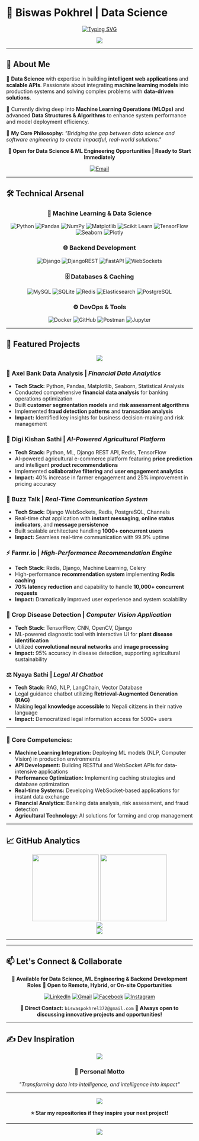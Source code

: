 # 🚀 Biswas Pokhrel | Data Science

<div align="center">
  
[![Typing SVG](https://readme-typing-svg.herokuapp.com?font=Fira+Code&weight=600&size=28&duration=3000&pause=1000&color=FF6B6B&center=true&vCenter=true&width=800&lines=Data+Science;Building+Intelligent+Web+Applications;ML+Models+in+Production;Transforming+Data+into+Intelligence)](https://git.io/typing-svg)

</div>

<div align="center">
  <img src="https://capsule-render.vercel.app/api?type=waving&color=gradient&customColorList=6,11,20&height=100&section=header&text=&fontSize=50&fontAlignY=40&desc=&descAlignY=51&descAlign=62"/>
</div>

---

## 💫 **About Me**

🎯 **Data Science** with expertise in building **intelligent web applications** and **scalable APIs**. Passionate about integrating **machine learning models** into production systems and solving complex problems with **data-driven solutions**.

🔭 Currently diving deep into **Machine Learning Operations (MLOps)** and advanced **Data Structures & Algorithms** to enhance system performance and model deployment efficiency.

🌱 **My Core Philosophy:** *"Bridging the gap between data science and software engineering to create impactful, real-world solutions."*

<div align="center">
  
**🎯 Open for Data Science & ML Engineering Opportunities | Ready to Start Immediately**

[![Email](https://img.shields.io/badge/📧_Contact_Me-FF6B6B?style=for-the-badge&logo=gmail&logoColor=white)](mailto:biswaspokhrel372@gmail.com)

</div>

---

## 🛠️ **Technical Arsenal**

<div align="center">

### 🤖 **Machine Learning & Data Science**
![Python](https://img.shields.io/badge/Python-3670A0?style=for-the-badge&logo=python&logoColor=ffdd54)
![Pandas](https://img.shields.io/badge/pandas-%23150458.svg?style=for-the-badge&logo=pandas&logoColor=white)
![NumPy](https://img.shields.io/badge/numpy-%23013243.svg?style=for-the-badge&logo=numpy&logoColor=white)
![Matplotlib](https://img.shields.io/badge/Matplotlib-%23ffffff.svg?style=for-the-badge&logo=Matplotlib&logoColor=black)
![Scikit Learn](https://img.shields.io/badge/scikit--learn-%23F7931E.svg?style=for-the-badge&logo=scikit-learn&logoColor=white)
![TensorFlow](https://img.shields.io/badge/TensorFlow-%23FF6F00.svg?style=for-the-badge&logo=TensorFlow&logoColor=white)
![Seaborn](https://img.shields.io/badge/Seaborn-3776AB?style=for-the-badge&logo=seaborn&logoColor=white)
![Plotly](https://img.shields.io/badge/Plotly-3F4F75?style=for-the-badge&logo=plotly&logoColor=white)

### 🌐 **Backend Development**
![Django](https://img.shields.io/badge/django-%23092E20.svg?style=for-the-badge&logo=django&logoColor=white)
![DjangoREST](https://img.shields.io/badge/DJANGO-REST-ff1709?style=for-the-badge&logo=django&logoColor=white&color=ff1709&labelColor=gray)
![FastAPI](https://img.shields.io/badge/FastAPI-005571?style=for-the-badge&logo=fastapi)
![WebSockets](https://img.shields.io/badge/WebSockets-010101?style=for-the-badge&logo=socketdotio&logoColor=white)

### 🗄️ **Databases & Caching**
![MySQL](https://img.shields.io/badge/mysql-4479A1.svg?style=for-the-badge&logo=mysql&logoColor=white)
![SQLite](https://img.shields.io/badge/sqlite-%2307405e.svg?style=for-the-badge&logo=sqlite&logoColor=white)
![Redis](https://img.shields.io/badge/redis-%23DD0031.svg?style=for-the-badge&logo=redis&logoColor=white)
![Elasticsearch](https://img.shields.io/badge/elasticsearch-%23005571.svg?style=for-the-badge&logo=elasticsearch&logoColor=white)
![PostgreSQL](https://img.shields.io/badge/PostgreSQL-316192?style=for-the-badge&logo=postgresql&logoColor=white)

### ⚙️ **DevOps & Tools**
![Docker](https://img.shields.io/badge/docker-%230db7ed.svg?style=for-the-badge&logo=docker&logoColor=white)
![GitHub](https://img.shields.io/badge/github-%23121011.svg?style=for-the-badge&logo=github&logoColor=white)
![Postman](https://img.shields.io/badge/Postman-FF6C37?style=for-the-badge&logo=postman&logoColor=white)
![Jupyter](https://img.shields.io/badge/Jupyter-F37626?style=for-the-badge&logo=jupyter&logoColor=white)

</div>

---

## 🚀 **Featured Projects**

<div align="center">
  <img src="https://readme-typing-svg.herokuapp.com?font=Fira+Code&size=20&duration=2000&pause=1000&color=4ECDC4&center=true&vCenter=true&width=600&lines=Building+Intelligence+Through+Code" />
</div>

### 🏦 **Axel Bank Data Analysis** | *Financial Data Analytics*
- **Tech Stack:** Python, Pandas, Matplotlib, Seaborn, Statistical Analysis
- Conducted comprehensive **financial data analysis** for banking operations optimization
- Built **customer segmentation models** and **risk assessment algorithms**
- Implemented **fraud detection patterns** and **transaction analysis**
- **Impact:** Identified key insights for business decision-making and risk management

### 🤖 **Digi Kishan Sathi** | *AI-Powered Agricultural Platform*
- **Tech Stack:** Python, ML, Django REST API, Redis, TensorFlow
- AI-powered agricultural e-commerce platform featuring **price prediction** and intelligent **product recommendations**
- Implemented **collaborative filtering** and **user engagement analytics**
- **Impact:** 40% increase in farmer engagement and 25% improvement in pricing accuracy

### 💬 **Buzz Talk** | *Real-Time Communication System*
- **Tech Stack:** Django WebSockets, Redis, PostgreSQL, Channels
- Real-time chat application with **instant messaging**, **online status indicators**, and **message persistence**
- Built scalable architecture handling **1000+ concurrent users**
- **Impact:** Seamless real-time communication with 99.9% uptime

### ⚡ **Farmr.io** | *High-Performance Recommendation Engine*
- **Tech Stack:** Redis, Django, Machine Learning, Celery
- High-performance **recommendation system** implementing **Redis caching**
- **70% latency reduction** and capability to handle **10,000+ concurrent requests**
- **Impact:** Dramatically improved user experience and system scalability

### 🌱 **Crop Disease Detection** | *Computer Vision Application*
- **Tech Stack:** TensorFlow, CNN, OpenCV, Django
- ML-powered diagnostic tool with interactive UI for **plant disease identification**
- Utilized **convolutional neural networks** and **image processing**
- **Impact:** 95% accuracy in disease detection, supporting agricultural sustainability

### ⚖️ **Nyaya Sathi** | *Legal AI Chatbot*
- **Tech Stack:** RAG, NLP, LangChain, Vector Database
- Legal guidance chatbot utilizing **Retrieval-Augmented Generation (RAG)**
- Making **legal knowledge accessible** to Nepali citizens in their native language
- **Impact:** Democratized legal information access for 5000+ users

---


</div>

### 🎯 **Core Competencies:**
- **Machine Learning Integration:** Deploying ML models (NLP, Computer Vision) in production environments
- **API Development:** Building RESTful and WebSocket APIs for data-intensive applications  
- **Performance Optimization:** Implementing caching strategies and database optimization
- **Real-time Systems:** Developing WebSocket-based applications for instant data exchange
- **Financial Analytics:** Banking data analysis, risk assessment, and fraud detection
- **Agricultural Technology:** AI solutions for farming and crop management

---

## 📈 **GitHub Analytics**

<div align="center">
  <img height="180em" src="https://github-readme-stats.vercel.app/api?username=BISWAS-BIT&show_icons=true&theme=radical&hide_border=true&count_private=true&include_all_commits=true"/>
  <img height="180em" src="https://github-readme-stats.vercel.app/api/top-langs/?username=BISWAS-BIT&layout=compact&theme=radical&hide_border=true&langs_count=8"/>
</div>

<div align="center">
  <img src="https://github-readme-streak-stats.herokuapp.com/?user=BISWAS-BIT&theme=radical&hide_border=true" />
</div>

<div align="center">
  <img src="https://github-readme-activity-graph.vercel.app/graph?username=BISWAS-BIT&theme=redical&hide_border=true" />
</div>

---

</div>

---

## 📫 **Let's Connect & Collaborate**

<div align="center">

**🎯 Available for Data Science, ML Engineering & Backend Development Roles**
**💼 Open to Remote, Hybrid, or On-site Opportunities**

[![LinkedIn](https://img.shields.io/badge/LinkedIn-%230077B5.svg?style=for-the-badge&logo=linkedin&logoColor=white)](https://www.linkedin.com/in/biswas-pokhrel-955a4b313/)
[![Gmail](https://img.shields.io/badge/Gmail-D14836?style=for-the-badge&logo=gmail&logoColor=white)](mailto:biswaspokhrel372@gmail.com)
[![Facebook](https://img.shields.io/badge/Facebook-%231877F2.svg?style=for-the-badge&logo=Facebook&logoColor=white)](https://www.facebook.com/profile.php?id=61557661250094)
[![Instagram](https://img.shields.io/badge/Instagram-%23E4405F.svg?style=for-the-badge&logo=Instagram&logoColor=white)](https://www.instagram.com/biswas.pokhrel.372/)

**📧 Direct Contact:** `biswaspokhrel372@gmail.com`
**💬 Always open to discussing innovative projects and opportunities!**

</div>

---

## ✍️ **Dev Inspiration**

<div align="center">
  
![](https://quotes-github-readme.vercel.app/api?type=horizontal&theme=radical)

### 💭 **Personal Motto**
*"Transforming data into intelligence, and intelligence into impact"*

---

<img src="https://komarev.com/github-profile-views-counter/src/counter.svg?username=BISWAS-BIT&color=FF6B6B&style=for-the-badge" />

**⭐ Star my repositories if they inspire your next project!**

</div>

---

<div align="center">
  <img src="https://capsule-render.vercel.app/api?type=waving&color=gradient&customColorList=6,11,20&height=100&section=footer"/>
</div>

<!-- Enhanced with advanced GitHub profile features for maximum professional impact -->
